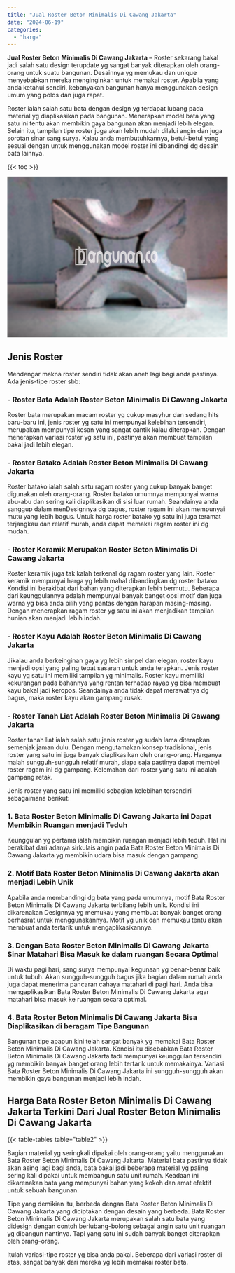 ```yaml
---
title: "Jual Roster Beton Minimalis Di Cawang Jakarta"
date: "2024-06-19"
categories: 
  - "harga"
---
```


**Jual Roster Beton Minimalis Di Cawang Jakarta** – Roster sekarang bakal jadi salah satu design terupdate yg sangat banyak diterapkan oleh orang-orang untuk suatu bangunan. Desainnya yg memukau dan unique menyebabkan mereka menginginkan untuk memakai roster. Apabila yang anda ketahui sendiri, kebanyakan bangunan hanya menggunakan design umum yang polos dan juga rapat.

Roster ialah salah satu bata dengan design yg terdapat lubang pada material yg diaplikasikan pada bangunan. Menerapkan model bata yang satu ini tentu akan membikin gaya bangunan akan menjadi lebih elegan. Selain itu, tampilan tipe roster juga akan lebih mudah dilalui angin dan juga sorotan sinar sang surya. Kalau anda membutuhkannya, betul-betul yang sesuai dengan untuk menggunakan model roster ini dibandingi dg desain bata lainnya.

{{< toc >}}

![Jual Roster Beton Minimalis Di Cawang Jakarta](/images/bata-roster-minimalis-15.png)

## Jenis Roster

Mendengar makna roster sendiri tidak akan aneh lagi bagi anda pastinya. Ada jenis-tipe roster sbb:

### \- Roster Bata Adalah Roster Beton Minimalis Di Cawang Jakarta

Roster bata merupakan macam roster yg cukup masyhur dan sedang hits baru-baru ini, jenis roster yg satu ini mempunyai kelebihan tersendiri, merupakan mempunyai kesan yang sangat cantik kalau diterapkan. Dengan menerapkan variasi roster yg satu ini, pastinya akan membuat tampilan bakal jadi lebih elegan.

### \- Roster Batako Adalah Roster Beton Minimalis Di Cawang Jakarta

Roster batako ialah salah satu ragam roster yang cukup banyak banget digunakan oleh orang-orang. Roster batako umumnya mempunyai warna abu-abu dan sering kali diaplikasikan di sisi luar rumah. Seandainya anda sanggup dalam menDesignnya dg bagus, roster ragam ini akan mempunyai mutu yang lebih bagus. Untuk harga roster batako yg satu ini juga teramat terjangkau dan relatif murah, anda dapat memakai ragam roster ini dg mudah.

### \- Roster Keramik Merupakan Roster Beton Minimalis Di Cawang Jakarta

Roster keramik juga tak kalah terkenal dg ragam roster yang lain. Roster keramik mempunyai harga yg lebih mahal dibandingkan dg roster batako. Kondisi ini berakibat dari bahan yang diterapkan lebih bermutu. Beberapa dari keunggulannya adalah mempunyai banyak banget opsi motif dan juga warna yg bisa anda pilih yang pantas dengan harapan masing-masing. Dengan menerapkan ragam roster yg satu ini akan menjadikan tampilan hunian akan menjadi lebih indah.

### \- Roster Kayu Adalah Roster Beton Minimalis Di Cawang Jakarta

Jikalau anda berkeinginan gaya yg lebih simpel dan elegan, roster kayu menjadi opsi yang paling tepat sasaran untuk anda terapkan. Jenis roster kayu yg satu ini memiliki tampilan yg minimalis. Roster kayu memiliki kekurangan pada bahannya yang rentan terhadap rayap yg bisa membuat kayu bakal jadi keropos. Seandainya anda tidak dapat merawatnya dg bagus, maka roster kayu akan gampang rusak.

### \- Roster Tanah Liat Adalah Roster Beton Minimalis Di Cawang Jakarta

Roster tanah liat ialah salah satu jenis roster yg sudah lama diterapkan semenjak jaman dulu. Dengan mengutamakan konsep tradisional, jenis roster yang satu ini juga banyak diaplikasikan oleh orang-orang. Harganya malah sungguh-sungguh relatif murah, siapa saja pastinya dapat membeli roster ragam ini dg gampang. Kelemahan dari roster yang satu ini adalah gampang retak.

Jenis roster yang satu ini memiliki sebagian kelebihan tersendiri sebagaimana berikut:

### 1\. Bata Roster Beton Minimalis Di Cawang Jakarta ini Dapat Membikin Ruangan menjadi Teduh

Keunggulan yg pertama ialah membikin ruangan menjadi lebih teduh. Hal ini berakibat dari adanya sirkulais angin pada Bata Roster Beton Minimalis Di Cawang Jakarta yg membikin udara bisa masuk dengan gampang.

### 2\. Motif Bata Roster Beton Minimalis Di Cawang Jakarta akan menjadi Lebih Unik

Apabila anda membandingi dg bata yang pada umumnya, motif Bata Roster Beton Minimalis Di Cawang Jakarta terbilang lebih unik. Kondisi ini dikarenakan Designnya yg memukau yang membuat banyak banget orang berhasrat untuk menggunakannya. Motif yg unik dan memukau tentu akan membuat anda tertarik untuk mengaplikasikannya.

### 3\. Dengan Bata Roster Beton Minimalis Di Cawang Jakarta Sinar Matahari Bisa Masuk ke dalam ruangan Secara Optimal

Di waktu pagi hari, sang surya mempunyai kegunaan yg benar-benar baik untuk tubuh. Akan sungguh-sungguh bagus jika bagian dalam rumah anda juga dapat menerima pancaran cahaya matahari di pagi hari. Anda bisa mengaplikasikan Bata Roster Beton Minimalis Di Cawang Jakarta agar matahari bisa masuk ke ruangan secara optimal.

### 4\. Bata Roster Beton Minimalis Di Cawang Jakarta Bisa Diaplikasikan di beragam Tipe Bangunan

Bangunan tipe apapun kini telah sangat banyak yg memakai Bata Roster Beton Minimalis Di Cawang Jakarta. Kondisi itu disebabkan Bata Roster Beton Minimalis Di Cawang Jakarta tadi mempunyai keunggulan tersendiri yg membikin banyak banget orang lebih tertarik untuk memakainya. Variasi Bata Roster Beton Minimalis Di Cawang Jakarta ini sungguh-sungguh akan membikin gaya bangunan menjadi lebih indah.

## Harga Bata Roster Beton Minimalis Di Cawang Jakarta Terkini Dari Jual Roster Beton Minimalis Di Cawang Jakarta

{{< table-tables table="table2" >}}

Bagian material yg seringkali dipakai oleh orang-orang yaitu menggunakan Bata Roster Beton Minimalis Di Cawang Jakarta. Material bata pastinya tidak akan asing lagi bagi anda, bata bakal jadi beberapa material yg paling sering kali dipakai untuk membangun satu unit rumah. Keadaan ini dikarenakan bata yang mempunyai bahan yang kokoh dan amat efektif untuk sebuah bangunan.

Tipe yang demikian itu, berbeda dengan Bata Roster Beton Minimalis Di Cawang Jakarta yang diciptakan dengan desain yang berbeda. Bata Roster Beton Minimalis Di Cawang Jakarta merupakan salah satu bata yang didesign dengan contoh berlubang-bolong sebagai angin satu unit ruangan yg dibangun nantinya. Tapi yang satu ini sudah banyak banget diterapkan oleh orang-orang.

Itulah variasi-tipe roster yg bisa anda pakai. Beberapa dari variasi roster di atas, sangat banyak dari mereka yg lebih memakai roster bata.
